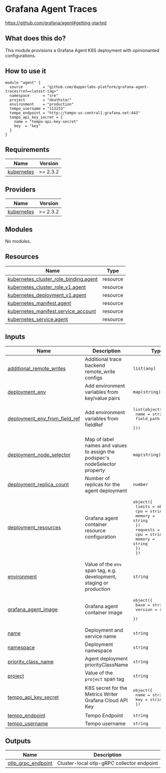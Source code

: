 # Grafana Agent Traces

https://github.com/grafana/agent#getting-started

## What does this do?

This module provisions a Grafana Agent K8S deployment with opinionanted configurations.

## How to use it

```hcl
module "agent" {
  source         = "github.com/dapperlabs-platform/grafana-agent-traces?ref=<latest-tag>"
  namespace      = "sre"
  project        = "deathstar"
  environment    = "production"
  tempo_username = "112233"
  tempo_endpoint = "http://tempo-us-central1.grafana.net:443"
  tempo_api_key_secret = {
    name = "tempo-api-key-secret"
    key  = "key"
  }
}
```

## Requirements

| Name | Version |
|------|---------|
| <a name="requirement_kubernetes"></a> [kubernetes](#requirement\_kubernetes) | >= 2.3.2 |

## Providers

| Name | Version |
|------|---------|
| <a name="provider_kubernetes"></a> [kubernetes](#provider\_kubernetes) | >= 2.3.2 |

## Modules

No modules.

## Resources

| Name | Type |
|------|------|
| [kubernetes_cluster_role_binding.agent](https://registry.terraform.io/providers/hashicorp/kubernetes/latest/docs/resources/cluster_role_binding) | resource |
| [kubernetes_cluster_role_v1.agent](https://registry.terraform.io/providers/hashicorp/kubernetes/latest/docs/resources/cluster_role_v1) | resource |
| [kubernetes_deployment_v1.agent](https://registry.terraform.io/providers/hashicorp/kubernetes/latest/docs/resources/deployment_v1) | resource |
| [kubernetes_manifest.agent](https://registry.terraform.io/providers/hashicorp/kubernetes/latest/docs/resources/manifest) | resource |
| [kubernetes_manifest.service_account](https://registry.terraform.io/providers/hashicorp/kubernetes/latest/docs/resources/manifest) | resource |
| [kubernetes_service.agent](https://registry.terraform.io/providers/hashicorp/kubernetes/latest/docs/resources/service) | resource |

## Inputs

| Name | Description | Type | Default | Required |
|------|-------------|------|---------|:--------:|
| <a name="input_additional_remote_writes"></a> [additional\_remote\_writes](#input\_additional\_remote\_writes) | Additional trace backend remote\_write configs | `list(any)` | `[]` | no |
| <a name="input_deployment_env"></a> [deployment\_env](#input\_deployment\_env) | Add environment variables from key/value pairs | `map(string)` | `{}` | no |
| <a name="input_deployment_env_from_field_ref"></a> [deployment\_env\_from\_field\_ref](#input\_deployment\_env\_from\_field\_ref) | Add environment variables from fieldRef | <pre>list(object({<br>    name       = string<br>    field_path = string<br>  }))</pre> | `[]` | no |
| <a name="input_deployment_node_selector"></a> [deployment\_node\_selector](#input\_deployment\_node\_selector) | Map of label names and values to assign the podspec's nodeSelector property | `map(string)` | `{}` | no |
| <a name="input_deployment_replica_count"></a> [deployment\_replica\_count](#input\_deployment\_replica\_count) | Number of replicas for the agent deployment | `number` | `5` | no |
| <a name="input_deployment_resources"></a> [deployment\_resources](#input\_deployment\_resources) | Grafana agent container resource configuration | <pre>object({<br>    limits = object({<br>      cpu    = string<br>      memory = string<br>    })<br>    requests = object({<br>      cpu    = string<br>      memory = string<br>    })<br>  })</pre> | <pre>{<br>  "limits": {<br>    "cpu": "2",<br>    "memory": "1G"<br>  },<br>  "requests": {<br>    "cpu": "1",<br>    "memory": "512M"<br>  }<br>}</pre> | no |
| <a name="input_environment"></a> [environment](#input\_environment) | Value of the `env` span tag, e.g. development, staging or production | `string` | n/a | yes |
| <a name="input_grafana_agent_image"></a> [grafana\_agent\_image](#input\_grafana\_agent\_image) | Grafana agent container image | <pre>object({<br>    base    = string<br>    version = string<br>  })</pre> | <pre>{<br>  "base": "grafana/agent",<br>  "version": "v0.24.1"<br>}</pre> | no |
| <a name="input_name"></a> [name](#input\_name) | Deployment and service name | `string` | `"grafana-tracing-agent"` | no |
| <a name="input_namespace"></a> [namespace](#input\_namespace) | Deployment namespace | `string` | n/a | yes |
| <a name="input_priority_class_name"></a> [priority\_class\_name](#input\_priority\_class\_name) | Agent deployment priorityClassName | `string` | `null` | no |
| <a name="input_project"></a> [project](#input\_project) | Value of the `project` span tag | `string` | n/a | yes |
| <a name="input_tempo_api_key_secret"></a> [tempo\_api\_key\_secret](#input\_tempo\_api\_key\_secret) | K8S secret for the Metrics Writer Grafana Cloud API Key | <pre>object({<br>    name = string<br>    key  = string<br>  })</pre> | n/a | yes |
| <a name="input_tempo_endpoint"></a> [tempo\_endpoint](#input\_tempo\_endpoint) | Tempo Endpoint | `string` | n/a | yes |
| <a name="input_tempo_username"></a> [tempo\_username](#input\_tempo\_username) | Tempo username | `string` | n/a | yes |

## Outputs

| Name | Description |
|------|-------------|
| <a name="output_otlp_grpc_endpoint"></a> [otlp\_grpc\_endpoint](#output\_otlp\_grpc\_endpoint) | Cluster-local otlp-gRPC collector endpoint |

